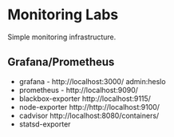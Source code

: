 
# Monitoring Labs

Simple monitoring infrastructure.

## Grafana/Prometheus

* grafana - http://localhost:3000/ admin:heslo
* prometheus - http://localhost:9090/
* blackbox-exporter http://localhost:9115/
* node-exporter http://http://localhost:9100/
* cadvisor http://localhost:8080/containers/
* statsd-exporter
